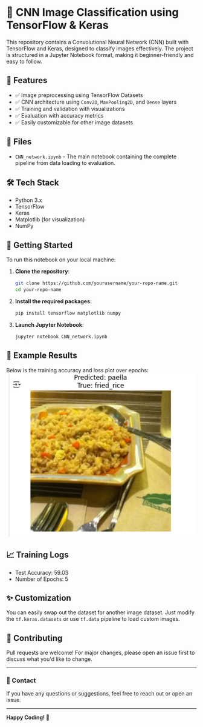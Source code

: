 # 🧠 CNN Image Classification using TensorFlow & Keras

This repository contains a Convolutional Neural Network (CNN) built with TensorFlow and Keras, designed to classify images effectively. The project is structured in a Jupyter Notebook format, making it beginner-friendly and easy to follow.

## 📌 Features

- ✅ Image preprocessing using TensorFlow Datasets
- ✅ CNN architecture using `Conv2D`, `MaxPooling2D`, and `Dense` layers
- ✅ Training and validation with visualizations
- ✅ Evaluation with accuracy metrics
- ✅ Easily customizable for other image datasets

## 📁 Files

- `CNN_network.ipynb` - The main notebook containing the complete pipeline from data loading to evaluation.

## 🛠️ Tech Stack

- Python 3.x
- TensorFlow
- Keras
- Matplotlib (for visualization)
- NumPy

## 🚀 Getting Started

To run this notebook on your local machine:

1. **Clone the repository**:
    ```bash
    git clone https://github.com/yourusername/your-repo-name.git
    cd your-repo-name
    ```

2. **Install the required packages**:
    ```bash
    pip install tensorflow matplotlib numpy
    ```

3. **Launch Jupyter Notebook**:
    ```bash
    jupyter notebook CNN_network.ipynb
    ```

## 🧪 Example Results

Below is the training accuracy and loss plot over epochs:
![Test Accuracy predicted Plot](https://github.com/Ayush-07-cmd/Convolutional-Neural-Network-CNN-Network/blob/main/Predicted.png.png)

## 📈 Training Logs

- Test Accuracy: 59.03
- Number of Epochs: 5

## ✨ Customization

You can easily swap out the dataset for another image dataset. Just modify the `tf.keras.datasets` or use `tf.data` pipeline to load custom images.

## 🤝 Contributing

Pull requests are welcome! For major changes, please open an issue first to discuss what you'd like to change.


---

### 📧 Contact

If you have any questions or suggestions, feel free to reach out or open an issue.

---

**Happy Coding! 🚀**
